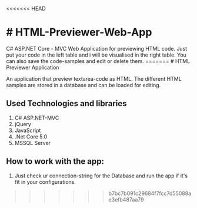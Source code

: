 <<<<<<< HEAD
<h1># HTML-Previewer-Web-App</h1>
<p1>C# ASP.NET Core - MVC Web Application for previewing HTML code. Just put your code in the left table and i will be visualised in the right table. You can also save the code-samples and edit or delete them.</p1>
=======
# HTML Previewer Application

An application that preview textarea-code as HTML. The different HTML samples are stored in a database and can be loaded for editing.

## Used Technologies and libraries

1. C# ASP.NET-MVC
1. jQuery
2. JavaScript
3. .Net Core 5.0
4. MSSQL Server

## How to work with the app:

1. Just check ur connection-string for the Database and run the app if it's fit in your configurations.
>>>>>>> b7bc7b091c29684f7fcc7d55088ae3efb487aa79
